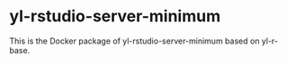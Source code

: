 # yl-rstudio-server-minimum
This is the Docker package of yl-rstudio-server-minimum based on yl-r-base.

